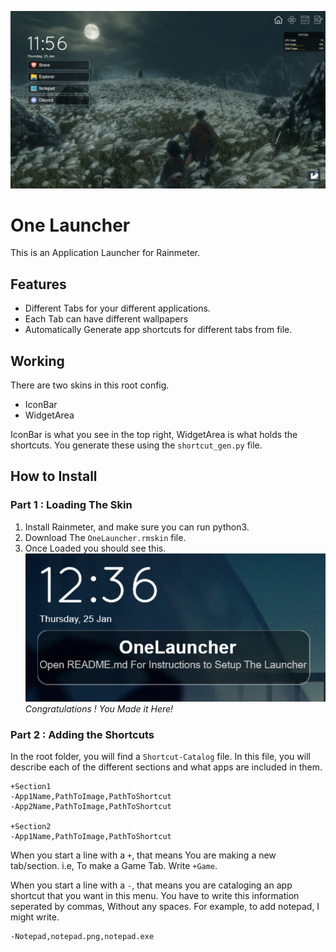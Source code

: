 ![Home Page](Screenshots/HomePage.png)
# One Launcher
This is an Application Launcher for Rainmeter.

## Features
- Different Tabs for your different applications.
- Each Tab can have different wallpapers
- Automatically Generate app shortcuts for different tabs from file.

## Working

There are two skins in this root config.
-   IconBar
-   WidgetArea

IconBar is what you see in the top right, WidgetArea is what holds the shortcuts. You generate these using the `shortcut_gen.py` file.

## How to Install
### Part 1 : Loading The Skin
1. Install Rainmeter, and make sure you can run python3.
2. Download The `OneLauncher.rmskin` file.
3. Once Loaded you should see this.
![First Launch Screenshot](Screenshots/FirstLaunch.png)
_Congratulations ! You Made it Here!_

### Part 2 : Adding the Shortcuts
In the root folder, you will find a `Shortcut-Catalog` file. In this file, you will describe each of the different sections and what apps are included in them.

```
+Section1
-App1Name,PathToImage,PathToShortcut
-App2Name,PathToImage,PathToShortcut

+Section2
-App1Name,PathToImage,PathToShortcut
```

When you start a line with a `+`, that means You are making a new tab/section. i.e, To make a Game Tab. Write `+Game`.

When you start a line with a `-`, that means you are cataloging an app shortcut that you want in this menu. You have to write this information seperated by commas, Without any spaces. For example, to add notepad, I might write.

```
-Notepad,notepad.png,notepad.exe
```